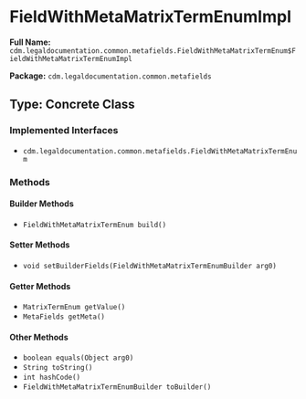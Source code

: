 # FieldWithMetaMatrixTermEnumImpl

**Full Name:** `cdm.legaldocumentation.common.metafields.FieldWithMetaMatrixTermEnum$FieldWithMetaMatrixTermEnumImpl`

**Package:** `cdm.legaldocumentation.common.metafields`

## Type: Concrete Class

### Implemented Interfaces

- `cdm.legaldocumentation.common.metafields.FieldWithMetaMatrixTermEnum`

### Methods

#### Builder Methods

- `FieldWithMetaMatrixTermEnum build()`

#### Setter Methods

- `void setBuilderFields(FieldWithMetaMatrixTermEnumBuilder arg0)`

#### Getter Methods

- `MatrixTermEnum getValue()`
- `MetaFields getMeta()`

#### Other Methods

- `boolean equals(Object arg0)`
- `String toString()`
- `int hashCode()`
- `FieldWithMetaMatrixTermEnumBuilder toBuilder()`

